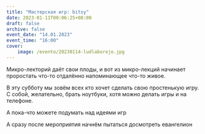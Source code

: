 ```yaml
---
title: "Мастерская игр: bitsy"
date: 2023-01-11T00:06:25+08:00
draft: false
archive: false
event_date: "14.01.2023"
event_time: "16:00"
cover: 
    image: /evento/20230114-ludlaborejo.jpg
---
```

Микро-лекторий даёт свои плоды, и вот из микро-лекций начинает проростать что-то отдалённо напоминающее что-то живое.

В эту субботу мы зовём всех кто хочет сделать свою простенькую игру. С собой, желательно, брать ноутбуки, хотя можно делать игры и на телефоне.

А пока-что можете подумать над идеями игр

А сразу после мероприятия начнём пытаться досмотреть евангелион